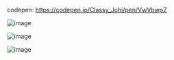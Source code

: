 codepen: https://codepen.io/Classy_Juhi/pen/VwVbwpZ

![image](https://github.com/ClassyJuhi/CSS-Design-Lab/assets/103419567/78590da9-34ea-4c57-b380-901ad4a27175)

![image](https://github.com/ClassyJuhi/CSS-Design-Lab/assets/103419567/bab38bb7-6061-4ca5-8ee2-539102e96c4a)

![image](https://github.com/ClassyJuhi/CSS-Design-Lab/assets/103419567/37727087-c74f-4206-8135-317aa50e4b3c)

